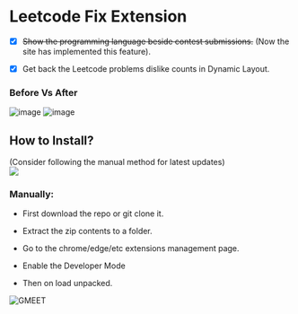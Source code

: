 
# Leetcode Fix Extension

 - [x] ~~Show the programming language beside contest submissions.~~ (Now the site has implemented this feature).
 - [x] Get back the Leetcode problems dislike counts in Dynamic Layout.
  

### Before Vs After
![image](https://github.com/bunnykek/LeetCode-Fix/assets/67633271/f908f77c-c855-4e6a-86a0-462726afd6b9)
![image](https://github.com/bunnykek/LeetCode-Fix/assets/67633271/419e1917-8807-4098-ad8e-e716b4a6cfcb)

## How to Install?
(Consider following the manual method for latest updates)      
[![](https://storage.googleapis.com/web-dev-uploads/image/WlD8wC6g8khYWPJUsQceQkhXSlv1/iNEddTyWiMfLSwFD6qGq.png)](https://chrome.google.com/webstore/detail/leetcode-fix/kgenneohccgagookoocgihpkohmehnip)

### Manually:

- First download the repo or git clone it.

- Extract the zip contents to a folder.

- Go to the chrome/edge/etc extensions management page.

- Enable the Developer Mode

- Then on load unpacked.

![GMEET](https://i.imgur.com/ykt3iI2.png)
